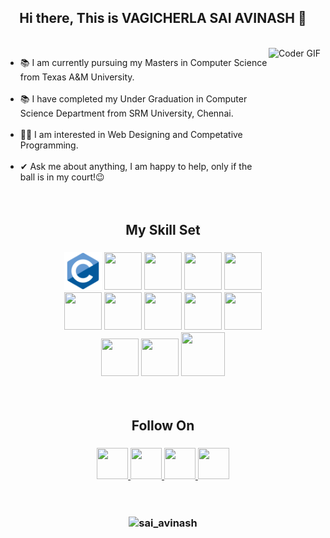 <!DOCTYPE >
<html>
  <div style="display: flex">
    <div>
      <h2 align="center">
        <strong> Hi there, This is VAGICHERLA SAI AVINASH 👋 </strong>
      </h2>
      <br />
      <img
      alt="Coder GIF"
      height="250"
      src="https://miro.medium.com/max/1360/0*7Q3yvSIv_t0ioJ-Z.gif"
      style="max-width: 100%"
      align="right"
      data-target="animated-image.originalImage"
    />
      <div>
        <ul style="text-decoration: none;">
          <li> 📚 I am currently pursuing my Masters in Computer Science from Texas A&M
        University.</li><br />  
          <li>📚 I have completed my Under Graduation in Computer Science
        Department from SRM University, Chennai.</li><br />  
          <li>👨‍💻 I am interested in Web Designing and Competative Programming.</li><br />  
          <li>✔ Ask me about anything, I am happy to help, only if the ball is in my court!😉</li>
        </ul>
      </div>
    </div>
  </div>
  <body>
    <h2 align="center">My Skill Set</h2>
    <h3 align="center">
      <img
        src="https://raw.githubusercontent.com/devicons/devicon/master/icons/c/c-original.svg"
        target="_blank"
        height="60"
        width="60"
      />
      <img
        src="https://upload.wikimedia.org/wikipedia/commons/thumb/1/18/ISO_C%2B%2B_Logo.svg/1822px-ISO_C%2B%2B_Logo.svg.png"
        target="_blank"
        height="60"
        width="60"
      />
      <img
        src="https://img.icons8.com/?size=100&id=13679&format=png&color=000000"
        target="_blank"
        height="60"
        width="60"
      />
      <img
        src="https://cdn3.iconfinder.com/data/icons/logos-and-brands-adobe/512/267_Python-512.png"
        target="_blank"
        height="60"
        width="60"
      />
      <img
        src="https://images.vexels.com/media/users/3/166383/isolated/preview/6024bc5746d7436c727825dc4fc23c22-html-programming-language-icon.png"
        target="_blank"
        height="60"
        width="60"
      />
      <br />
      <img
        src="https://img.icons8.com/?size=100&id=108784&format=png&color=000000"
        target="_blank"
        height="60"
        width="60"
      />
      <img
        src="https://cdn.iconscout.com/icon/free/png-512/javascript-1-225993.png"
        target="_blank"
        height="60"
        width="60"
      />
      <img
        src="https://upload.wikimedia.org/wikipedia/commons/a/a7/React-icon.svg"
        target="_blank"
        height="60"
        width="60"
      />
      <img
        src="https://cdn.iconscout.com/icon/free/png-512/node-js-1174925.png"
        target="_blank"
        height="60"
        width="60"
      />
      <img
        src="https://upload.wikimedia.org/wikipedia/commons/3/3f/Git_icon.svg"
        target="_blank"
        height="60"
        width="60"
      />
      <br />
      <img
        src="https://upload.wikimedia.org/wikipedia/commons/a/af/Tux.png"
        target="_blank"
        height="60"
        width="60"
      />
      <img
        src="https://upload.wikimedia.org/wikipedia/commons/9/96/Sass_Logo_Color.svg"
        target="_blank"
        height="60"
        width="60"
      />
      <img
        src="https://upload.wikimedia.org/wikipedia/commons/8/87/Sql_data_base_with_logo.png"
        target="_blank"
        height="70"
        width="70"
      />
    </h3>
    <br />
    <h2 align="center">Follow On</h2>
    <h3 align="center">
      <a href="https://www.linkedin.com/in/vagicherla-sai-avinash-066037199/">
        <img
          src="https://upload.wikimedia.org/wikipedia/commons/thumb/c/ca/LinkedIn_logo_initials.png/768px-LinkedIn_logo_initials.png"
          target="_blank"
          height="50"
          width="50"
        />
      </a>
      <a href="https://twitter.com/VagicherlaA">
        <img
          src="https://cdn-icons-png.flaticon.com/512/124/124021.png"
          target="_blank"
          height="50"
          width="50"
        />
      </a>
      <a href="https://leetcode.com/saiavinashvenkata/">
        <img
          src="https://upload.wikimedia.org/wikipedia/commons/1/19/LeetCode_logo_black.png"
          target="_blank"
          height="50"
          width="50"
        />
      </a>
      <a href="https://www.hackerrank.com/RA1911003010754">
        <img
          src="https://cdn.worldvectorlogo.com/logos/hackerrank.svg"
          target="_blank"
          height="50"
          width="50"
        />
      </a>
      <br />
      <br />
      <br />
      <p>
        <img
          align="centre"
          src="https://github-readme-stats.vercel.app/api/top-langs?username=SaiAvinash2002&show_icons=true&locale=en&layout=compact&theme=tokyonight"
          alt="sai_avinash"
        />
      </p>
    </h3>
  </body>
</html>

